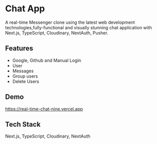 
# Chat App

A real-time Messenger clone using the latest web development technologies,fully-functional and visually stunning chat application with Next.js, TypeScript, Cloudinary, NextAuth, Pusher.


## Features

- Google, Github and Manual Login
- User
- Messages
- Group users
- Delete Users 



## Demo

https://real-time-chat-nine.vercel.app


## Tech Stack

Next.js, TypeScript, Cloudinary, NextAuth

